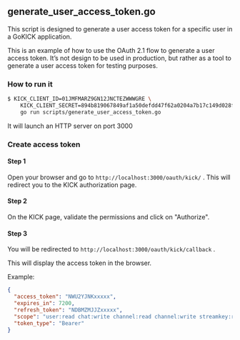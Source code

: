 ## generate_user_access_token.go

This script is designed to generate a user access token for a specific user in a GoKICK application.

This is an example of how to use the OAuth 2.1 flow to generate a user access token.
It’s not design to be used in production, but rather as a tool to generate a user access token for testing purposes.

### How to run it

```sh
$ KICK_CLIENT_ID=01JMFMARZ9GN12JNCTEZWWWGRE \
    KICK_CLIENT_SECRET=894b819067849af1a50defdd47f62a0204a7b17c149d028fe31a1d64d49ff9b0 \
    go run scripts/generate_user_access_token.go 
```

It will launch an HTTP server on port 3000

### Create access token

#### Step 1

Open your browser and go to `http://localhost:3000/oauth/kick/` .
This will redirect you to the KICK authorization page.

#### Step 2

On the KICK page, validate the permissions and click on "Authorize".

#### Step 3

You will be redirected to `http://localhost:3000/oauth/kick/callback` .

This will display the access token in the browser.

Example:

```json
{
  "access_token": "NWU2YJNKxxxxx",
  "expires_in": 7200,
  "refresh_token": "NDBMZMJJZxxxxx",
  "scope": "user:read chat:write channel:read channel:write streamkey:read events:subscribe",
  "token_type": "Bearer"
}
```
